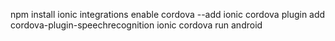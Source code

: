 npm install
ionic integrations enable cordova --add
ionic cordova plugin add cordova-plugin-speechrecognition
ionic cordova run android